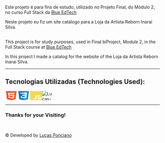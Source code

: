 Este projeto é para fins de estudo, utilizado no Projeto Final, do Módulo 2, no curso Full Stack da <a href="https://blueedtech.com.br/">Blue EdTech</a>

Neste projeto eu fiz um site catálogo para a Loja da Artista Reborn Inaraí Silva.<br><br>

This project is for study purposes, used in Final biProject, Module 2, in the Full Stack course at <a href="https://blueedtech.com.br/">Blue EdTech</a>

In this project I made a catalog for the website of the Loja da Artista Reborn Inaraí Silva.

---

## Tecnologias Utilizadas (Technologies Used):

<div style="display: flex">
<img align="center" alt="Lucas-HTML" height="30" width="40" src="https://raw.githubusercontent.com/devicons/devicon/master/icons/html5/html5-original.svg">
<img align="center" alt="Lucas-CSS" height="30" width="40" src="https://raw.githubusercontent.com/devicons/devicon/master/icons/css3/css3-original.svg">
<img align="center" alt="Lucas-Js" height="30" width="40" src="https://raw.githubusercontent.com/devicons/devicon/master/icons/javascript/javascript-plain.svg">
<img align="center" alt="Lucas-NODE" height="30" width="40" src="https://cdn.worldvectorlogo.com/logos/nodejs-icon.svg">
</div>

---

### Thanks for your Visiting!

<br>
<p> &copy; Developed by <a href="http://https://www.linkedin.com/in/lucas-ponciano/">Lucas Ponciano</a></p>
